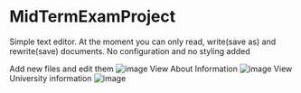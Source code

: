 # MidTermExamProject
 
Simple text editor. At the moment you can only read, write(save as) and rewrite(save) documents. No configuration and no styling added

Add new files and edit them
![image](https://user-images.githubusercontent.com/81313693/112375790-e7eb9780-8d0d-11eb-829f-1752e17ec832.png)
View About Information
![image](https://user-images.githubusercontent.com/81313693/112375853-f6d24a00-8d0d-11eb-9024-ec31ffb676a2.png)
View University information
![image](https://user-images.githubusercontent.com/81313693/112375895-018cdf00-8d0e-11eb-83cd-9a13806fc21f.png)
